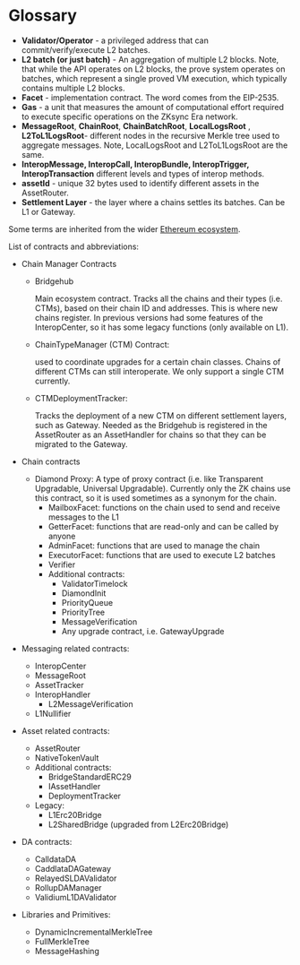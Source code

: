 # Glossary

- **Validator/Operator** - a privileged address that can commit/verify/execute L2 batches.
- **L2 batch (or just batch)** - An aggregation of multiple L2 blocks. Note, that while the API operates on L2 blocks,
  the prove system operates on batches, which represent a single proved VM execution, which typically contains multiple
  L2 blocks.
- **Facet** - implementation contract. The word comes from the EIP-2535.
- **Gas** - a unit that measures the amount of computational effort required to execute specific operations on the
  ZKsync Era network.
- **MessageRoot**, **ChainRoot**, **ChainBatchRoot**, **LocalLogsRoot** , **L2ToL1LogsRoot**- different nodes in the recursive Merkle tree used to aggregate messages. Note, LocalLogsRoot and L2ToL1LogsRoot are the same. 
- **InteropMessage, InteropCall, InteropBundle, InteropTrigger, InteropTransaction** different levels and types of interop methods.
- **assetId** - unique 32 bytes used to identify different assets in the AssetRouter.
- **Settlement Layer** - the layer where a chains settles its batches. Can be L1 or Gateway.

Some terms are inherited from the wider [Ethereum ecosystem](https://github.com/ethereum/L2-interop/blob/main/NOMENCLATURE.md). 

List of contracts and abbreviations:
- Chain Manager Contracts
  - Bridgehub

    Main ecosystem contract. Tracks all the chains and their types (i.e. CTMs), based on their chain ID and addresses. This is where new chains register. In previous versions had some features of the InteropCenter, so it has some legacy functions (only available on L1). 

  - ChainTypeManager (CTM) Contract:
  
    used to coordinate upgrades for a certain chain classes. Chains of different CTMs can still interoperate. We only support a single CTM currently. 
  
  - CTMDeploymentTracker: 

    Tracks the deployment of a new CTM on different settlement layers, such as Gateway. Needed as the Bridgehub is registered in the AssetRouter as an AssetHandler for chains so that they can be migrated to the Gateway.

- Chain contracts
  - Diamond Proxy: A type of proxy contract (i.e. like Transparent Upgradable, Universal Upgradable). Currently only the ZK chains use this contract, so it is used sometimes as a synonym for the chain.
    - MailboxFacet: functions on the chain used to send and receive messages to the L1
    - GetterFacet: functions that are read-only and can be called by anyone
    - AdminFacet: functions that are used to manage the chain
    - ExecutorFacet: functions that are used to execute L2 batches
    - Verifier
    - Additional contracts:
      - ValidatorTimelock
      - DiamondInit
      - PriorityQueue
      - PriorityTree
      - MessageVerification
      - Any upgrade contract, i.e. GatewayUpgrade

- Messaging related contracts:
  - InteropCenter
  - MessageRoot
  - AssetTracker
  - InteropHandler
    -  L2MessageVerification  
  - L1Nullifier

- Asset related contracts:
  - AssetRouter
  - NativeTokenVault
  - Additional contracts:
    - BridgeStandardERC29
    - IAssetHandler
    - DeploymentTracker
  - Legacy: 
    - L1Erc20Bridge
    - L2SharedBridge (upgraded from L2Erc20Bridge)

- DA contracts: 
  - CalldataDA
  - CaddlataDAGateway
  - RelayedSLDAValidator
  - RollupDAManager
  - ValidiumL1DAValidator

- Libraries and Primitives: 
  - DynamicIncrementalMerkleTree
  - FullMerkleTree
  - MessageHashing